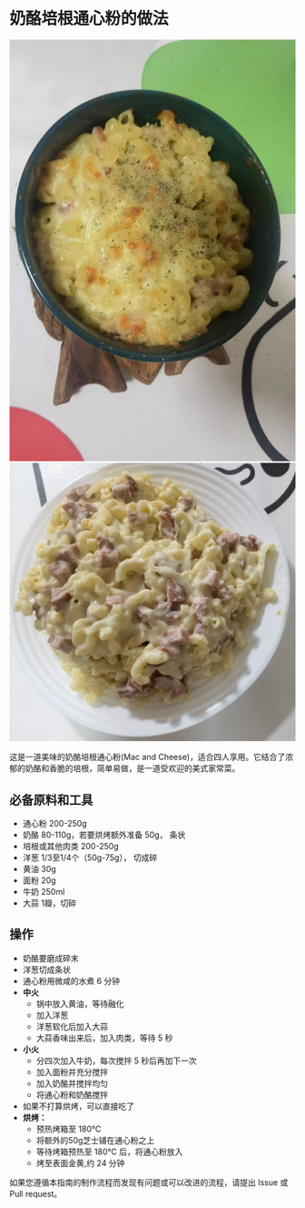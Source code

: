 # 奶酪培根通心粉的做法

![烘烤成品](./oven.jpg)
![非烘烤成品](./onepot.png)

这是一道美味的奶酪培根通心粉(Mac and Cheese)，适合四人享用。它结合了浓郁的奶酪和香脆的培根，简单易做，是一道受欢迎的美式家常菜。

## **必备原料和工具**

- 通心粉 200-250g
- 奶酪 80-110g，若要烘烤额外准备 50g， 条状
- 培根或其他肉类 200-250g
- 洋葱 1/3至1/4个（50g-75g）， 切成碎
- 黄油 30g
- 面粉 20g
- 牛奶 250ml
- 大蒜 1瓣，切碎

## 操作

- 奶酪要磨成碎末
- 洋葱切成条状
- 通心粉用微咸的水煮 6 分钟
- **中火**
    - 锅中放入黄油，等待融化
    - 加入洋葱
    - 洋葱软化后加入大蒜
    - 大蒜香味出来后，加入肉类，等待 5 秒
- **小火**
    - 分四次加入牛奶，每次搅拌 5 秒后再加下一次
    - 加入面粉并充分搅拌
    - 加入奶酪并搅拌均匀
    - 将通心粉和奶酪搅拌
- 如果不打算烘烤，可以直接吃了
- **烘烤：**
    - 预热烤箱至 180°C
    - 将额外的50g芝士铺在通心粉之上
    - 等待烤箱预热至 180°C 后，将通心粉放入
    - 烤至表面金黄,约 24 分钟

如果您遵循本指南的制作流程而发现有问题或可以改进的流程，请提出 Issue 或 Pull request。
